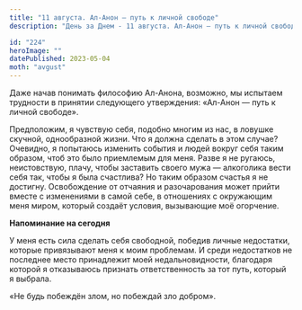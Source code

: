 ```yaml
---
title: "11 августа. Ал-Анон — путь к личной свободе"
description: "День за Днем - 11 августа. Ал-Анон — путь к личной свободе"

id: "224"
heroImage: ""
datePublished: 2023-05-04
moth: "avgust"
---
```


Даже начав понимать философию Ал-Анона, возможно, мы испытаем трудности в
принятии следующего утверждения: «Ал-Анон — путь к личной свободе».

Предположим, я чувствую себя, подобно многим из нас, в ловушке скучной,
однообразной жизни. Что я должна сделать в этом случае? Очевидно, я попытаюсь
изменить события и людей вокруг себя таким образом, чтоб это было приемлемым
для меня. Разве я не ругаюсь, неистовствую, плачу, чтобы заставить своего мужа
— алкоголика вести себя так, чтобы я была счастлива? Но таким образом счастья
я не достигну. Освобождение от отчаяния и разочарования может прийти вместе с
изменениями в самой себе, в отношениях с окружающим меня миром, который
создаёт условия, вызывающие моё огорчение.

**Напоминание на сегодня**

У меня есть сила сделать себя свободной, победив личные недостатки, которые
привязывают меня к моим проблемам. И среди недостатков не последнее место
принадлежит моей недальновидности, благодаря которой я отказываюсь признать
ответственность за тот путь, который я выбрала.

«Не будь побеждён злом, но побеждай зло добром».
